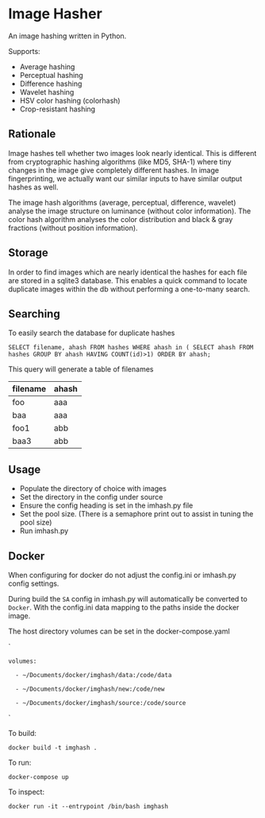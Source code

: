 
# Image Hasher

An image hashing written in Python. 

Supports:

* Average hashing
* Perceptual hashing
* Difference hashing
* Wavelet hashing
* HSV color hashing (colorhash)
* Crop-resistant hashing

## Rationale

Image hashes tell whether two images look nearly identical.
This is different from cryptographic hashing algorithms (like MD5, SHA-1)
where tiny changes in the image give completely different hashes. 
In image fingerprinting, we actually want our similar inputs to have
similar output hashes as well.

The image hash algorithms (average, perceptual, difference, wavelet)
analyse the image structure on luminance (without color information).
The color hash algorithm analyses the color distribution and 
black & gray fractions (without position information).

## Storage


In order to find images which are nearly identical the hashes for each
file are stored in a sqlite3 database.
This enables a quick command to locate duplicate images within the db without
performing a one-to-many search.

## Searching


To easily search the database for duplicate hashes

`
SELECT filename, ahash FROM hashes
WHERE ahash in (
SELECT ahash FROM hashes GROUP BY ahash HAVING COUNT(id)>1)
ORDER BY ahash;
`

This query will generate a table of filenames

| filename | ahash |
|----------|-------|
| foo      | aaa   |
| baa      | aaa   |
| foo1     | abb   |
| baa3     | abb   |


## Usage

- Populate the directory of choice with images
- Set the directory in the config under source
- Ensure the config heading is set in the imhash.py file
- Set the pool size. (There is a semaphore print out to assist in tuning the pool size)
- Run imhash.py

## Docker

When configuring for docker do not adjust the config.ini or imhash.py config settings.

During build the `SA` config in imhash.py will automatically be converted to `Docker`.
With the config.ini data mapping to the paths inside the docker image.

The host directory volumes can be set in the docker-compose.yaml

`

    volumes:

      - ~/Documents/docker/imghash/data:/code/data

      - ~/Documents/docker/imghash/new:/code/new

      - ~/Documents/docker/imghash/source:/code/source
`

To build:

`docker build -t imghash .`

To run:

`docker-compose up`

To inspect:

`docker run -it --entrypoint /bin/bash imghash`